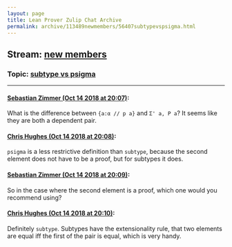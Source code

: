 ```yaml
---
layout: page
title: Lean Prover Zulip Chat Archive 
permalink: archive/113489newmembers/56407subtypevspsigma.html
---
```


## Stream: [new members](index.html)
### Topic: [subtype vs psigma](56407subtypevspsigma.html)

---

#### [Sebastian Zimmer (Oct 14 2018 at 20:07)](https://leanprover.zulipchat.com/#narrow/stream/113489-new%20members/topic/subtype%20vs%20psigma/near/135787450):
What is the difference between `{a:α // p a}` and `Σ' a, P a`?
It seems like they are both a dependent pair.

#### [Chris Hughes (Oct 14 2018 at 20:08)](https://leanprover.zulipchat.com/#narrow/stream/113489-new%20members/topic/subtype%20vs%20psigma/near/135787505):
`psigma` is a less restrictive definition than `subtype`, because the second element does not have to be a proof, but for subtypes it does.

#### [Sebastian Zimmer (Oct 14 2018 at 20:09)](https://leanprover.zulipchat.com/#narrow/stream/113489-new%20members/topic/subtype%20vs%20psigma/near/135787529):
So in the case where the second element is a proof, which one would you recommend using?

#### [Chris Hughes (Oct 14 2018 at 20:10)](https://leanprover.zulipchat.com/#narrow/stream/113489-new%20members/topic/subtype%20vs%20psigma/near/135787578):
Definitely `subtype`. Subtypes have the extensionality rule, that two elements are equal iff the first of the pair is equal, which is very handy.

